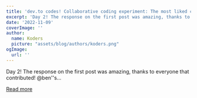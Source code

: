 ```yaml
---
title: 'dev.to codes! Collaborative coding experiment: The most liked comment picks the next line of code, day 2'
excerpt: 'Day 2! The response on the first post was amazing, thanks to everyone that contributed! @ben''s...'
date: '2022-11-09'
coverImage: ''
author:
  name: Koders
  picture: "assets/blog/authors/koders.png"
ogImage:
  url: ''
---
```


Day 2! The response on the first post was amazing, thanks to everyone that contributed! @ben''s...

[Read more](https://dev.to/thormeier/devto-codes-collaborative-coding-experiment-the-most-liked-comment-picks-the-next-line-of-code-day-2-36c2)
